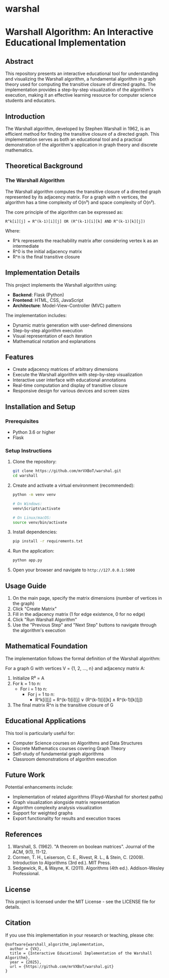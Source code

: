 # warshal
# Warshall Algorithm: An Interactive Educational Implementation

## Abstract
This repository presents an interactive educational tool for understanding and visualizing the Warshall algorithm, a fundamental algorithm in graph theory used for computing the transitive closure of directed graphs. The implementation provides a step-by-step visualization of the algorithm's execution, making it an effective learning resource for computer science students and educators.

## Introduction
The Warshall algorithm, developed by Stephen Warshall in 1962, is an efficient method for finding the transitive closure of a directed graph. This implementation serves as both an educational tool and a practical demonstration of the algorithm's application in graph theory and discrete mathematics.

## Theoretical Background
### The Warshall Algorithm
The Warshall algorithm computes the transitive closure of a directed graph represented by its adjacency matrix. For a graph with n vertices, the algorithm has a time complexity of O(n³) and space complexity of O(n²).

The core principle of the algorithm can be expressed as:
```
R^k[i][j] = R^(k-1)[i][j] OR (R^(k-1)[i][k] AND R^(k-1)[k][j])
```

Where:
- R^k represents the reachability matrix after considering vertex k as an intermediate
- R^0 is the initial adjacency matrix
- R^n is the final transitive closure

## Implementation Details
This project implements the Warshall algorithm using:
- **Backend**: Flask (Python)
- **Frontend**: HTML, CSS, JavaScript
- **Architecture**: Model-View-Controller (MVC) pattern

The implementation includes:
- Dynamic matrix generation with user-defined dimensions
- Step-by-step algorithm execution
- Visual representation of each iteration
- Mathematical notation and explanations

## Features
- Create adjacency matrices of arbitrary dimensions
- Execute the Warshall algorithm with step-by-step visualization
- Interactive user interface with educational annotations
- Real-time computation and display of transitive closure
- Responsive design for various devices and screen sizes

## Installation and Setup
### Prerequisites
- Python 3.6 or higher
- Flask

### Setup Instructions
1. Clone the repository:
   ```bash
   git clone https://github.com/mrVXBoT/warshal.git
   cd warshall
   ```

2. Create and activate a virtual environment (recommended):
   ```bash
   python -m venv venv
   
   # On Windows:
   venv\Scripts\activate
   
   # On Linux/macOS:
   source venv/bin/activate
   ```

3. Install dependencies:
   ```bash
   pip install -r requirements.txt
   ```

4. Run the application:
   ```bash
   python app.py
   ```

5. Open your browser and navigate to `http://127.0.0.1:5000`

## Usage Guide
1. On the main page, specify the matrix dimensions (number of vertices in the graph)
2. Click "Create Matrix"
3. Fill in the adjacency matrix (1 for edge existence, 0 for no edge)
4. Click "Run Warshall Algorithm"
5. Use the "Previous Step" and "Next Step" buttons to navigate through the algorithm's execution

## Mathematical Foundation
The implementation follows the formal definition of the Warshall algorithm:

For a graph G with vertices V = {1, 2, ..., n} and adjacency matrix A:
1. Initialize R⁰ = A
2. For k = 1 to n:
   - For i = 1 to n:
     - For j = 1 to n:
       - R^k[i][j] = R^(k-1)[i][j] ∨ (R^(k-1)[i][k] ∧ R^(k-1)[k][j])
3. The final matrix R^n is the transitive closure of G

## Educational Applications
This tool is particularly useful for:
- Computer Science courses on Algorithms and Data Structures
- Discrete Mathematics courses covering Graph Theory
- Self-study of fundamental graph algorithms
- Classroom demonstrations of algorithm execution

## Future Work
Potential enhancements include:
- Implementation of related algorithms (Floyd-Warshall for shortest paths)
- Graph visualization alongside matrix representation
- Algorithm complexity analysis visualization
- Support for weighted graphs
- Export functionality for results and execution traces

## References
1. Warshall, S. (1962). "A theorem on boolean matrices". Journal of the ACM, 9(1), 11-12.
2. Cormen, T. H., Leiserson, C. E., Rivest, R. L., & Stein, C. (2009). Introduction to Algorithms (3rd ed.). MIT Press.
3. Sedgewick, R., & Wayne, K. (2011). Algorithms (4th ed.). Addison-Wesley Professional.

## License
This project is licensed under the MIT License - see the LICENSE file for details.

## Citation
If you use this implementation in your research or teaching, please cite:
```
@software{warshall_algorithm_implementation,
  author = {VX},
  title = {Interactive Educational Implementation of the Warshall Algorithm},
  year = {2025},
  url = {https://github.com/mrVXBoT/warshal.git}
}
